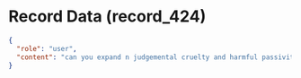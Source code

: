 # Record Data (record_424)

```json
{
  "role": "user",
  "content": "can you expand n judgemental cruelty and harmful passivity as well as harmful passivity"
}
```
